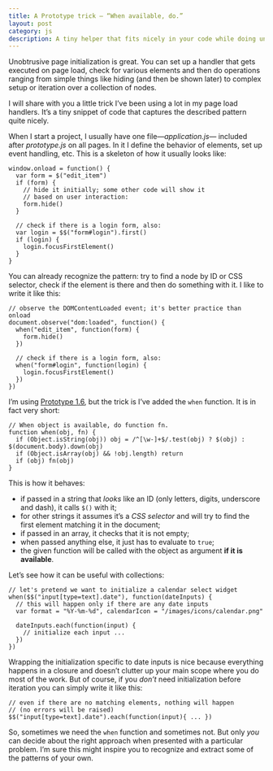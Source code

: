 ```yaml
---
title: A Prototype trick — “When available, do.”
layout: post
category: js
description: A tiny helper that fits nicely in your code while doing unobtrusive scripting
---
```


Unobtrusive page initialization is great. You can set up a handler that gets executed on page load, check for various elements and then do operations ranging from simple things like hiding (and then be shown later) to complex setup or iteration over a collection of nodes.

I will share with you a little trick I’ve been using a lot in my page load handlers. It’s a tiny snippet of code that captures the described pattern quite nicely.

When I start a project, I usually have one file—<i>application.js</i>— included after <i>prototype.js</i> on all pages. In it I define the behavior of elements, set up event handling, etc. This is a skeleton of how it usually looks like:

    window.onload = function() {
      var form = $("edit_item")
      if (form) {
        // hide it initially; some other code will show it
        // based on user interaction:
        form.hide()
      }
    
      // check if there is a login form, also:
      var login = $$("form#login").first()
      if (login) {
        login.focusFirstElement()
      }
    }

You can already recognize the pattern: try to find a node by ID or CSS selector, check if the element is there and then do something with it. I like to write it like this:

    // observe the DOMContentLoaded event; it's better practice than onload
    document.observe("dom:loaded", function() {
      when("edit_item", function(form) {
        form.hide()
      })
    
      // check if there is a login form, also:
      when("form#login", function(login) {
        login.focusFirstElement()
      })
    })

I’m using [Prototype 1.6][1], but the trick is I’ve added the `when` function. It is in fact very short:

    // When object is available, do function fn.
    function when(obj, fn) {
      if (Object.isString(obj)) obj = /^[\w-]+$/.test(obj) ? $(obj) : $(document.body).down(obj)
      if (Object.isArray(obj) && !obj.length) return
      if (obj) fn(obj)
    }

This is how it behaves:

* if passed in a string that _looks_ like an ID (only letters, digits, underscore and dash), it calls `$()` with it;
* for other strings it assumes it’s a _CSS selector_ and will try to find the first element matching it in the document;
* if passed in an array, it checks that it is not empty;
* when passed anything else, it just has to evaluate to `true`;
* the given function will be called with the object as argument **if it is available**.

Let’s see how it can be useful with collections:

    // let's pretend we want to initialize a calendar select widget
    when($$("input[type=text].date"), function(dateInputs) {
      // this will happen only if there are any date inputs
      var format = "%Y-%m-%d", calendarIcon = "/images/icons/calendar.png"
    
      dateInputs.each(function(input) {
        // initialize each input ...
      })
    })

Wrapping the initialization specific to date inputs is nice because everything happens in a closure and doesn’t clutter up your main scope where you do most of the work. But of course, if you _don’t_ need initialization before iteration you can simply write it like this:

    // even if there are no matching elements, nothing will happen
    // (no errors will be raised)
    $$("input[type=text].date").each(function(input){ ... })

So, sometimes we need the `when` function and sometimes not. But only _you_ can decide about the right approach when presented with a particular problem. I’m sure this might inspire you to recognize and extract some of the patterns of your own.


[1]: http://prototypejs.org/2007/10/16/prototype-1-6-0-rc1-changes-to-the-class-and-event-apis-hash-rewrite-and-bug-fixes